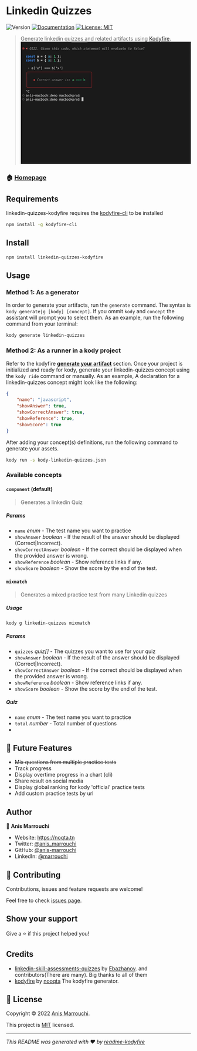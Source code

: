 # Linkedin Quizzes
![Version](https://img.shields.io/badge/version-0.0.18-blue.svg?cacheSeconds=2592000)
[![Documentation](https://img.shields.io/badge/documentation-yes-brightgreen.svg)](https://github.com/nooqta/kodyfire#install-a-kody)
[![License: MIT](https://img.shields.io/badge/License-MIT-yellow.svg)](https://github.com/nooqta/kodyfire/blob/main/LICENSE)

> Generate linkedin quizzes and related artifacts using [Kodyfire](https://github.com/nooqta/kodyfire).
![react-kodyfire demo](assets/linkedin-quizzes-kodyfire.gif)

### 🏠 [Homepage](https://github.com/nooqta/kodyfire)

## Requirements

linkedin-quizzes-kodyfire requires the [kodyfire-cli](https://github.com/nooqta/kodyfire) to be installed

```sh
npm install -g kodyfire-cli
```
## Install

```sh
npm install linkedin-quizzes-kodyfire
```

## Usage

### Method 1: As a generator
In order to generate your artifacts, run the `generate` command. The syntax is `kody generate|g [kody] [concept]`. If you ommit `kody` and `concept` the assistant will prompt you to select them. As an example, run the following command from your terminal:
```sh
kody generate linkedin-quizzes
```
### Method 2: As a runner in a kody project
Refer to the kodyfire __[generate your artifact](https://github.com/nooqta/kodyfire#generate-your-artifact)__ section.
Once your project is initialized and ready for kody,
generate your linkedin-quizzes concept using the `kody ride` command or manually. As an example, A declaration for a linkedin-quizzes concept might look like the following: 
```json
{
	"name": "javascript",
	"showAnswer": true,
	"showCorrectAnswer": true,
	"showReference": true,
	"showScore": true
}
```

After adding your concept(s) definitions, run the following command to generate your assets.

```sh
kody run -s kody-linkedin-quizzes.json
```
### Available concepts 

#### `component` (default)
> Generates a linkedin Quiz

##### Params

- `name` _enum_ - The test name you want to practice
- `showAnswer` _boolean_ - If the result of the answer should be displayed (Correct|Incorrect).
- `showCorrectAnswer` _boolean_ - If the correct should be displayed when the provided answer is wrong.
- `showReference` _boolean_ - Show reference links if any.
- `showScore` _boolean_ - Show the score by the end of the test.

#### `mixmatch` 
> Generates a mixed practice test from many Linkedin quizzes

##### Usage
```bash
kody g linkedin-quizzes mixmatch
```
##### Params

- `quizzes` _quiz[]_ - The quizzes you want to use for your quiz
- `showAnswer` _boolean_ - If the result of the answer should be displayed (Correct|Incorrect).
- `showCorrectAnswer` _boolean_ - If the correct should be displayed when the provided answer is wrong.
- `showReference` _boolean_ - Show reference links if any.
- `showScore` _boolean_ - Show the score by the end of the test.

##### Quiz
- `name` _enum_ - The test name you want to practice
- `total` _number_ - Total number of questions
- 
## 📅 Future Features
- ~~Mix questions from multiple practice tests~~
- Track progress
- Display overtime progress in a chart (cli)
- Share result on social media
- Display global ranking for kody 'official' practice tests
- Add custom practice tests by url

## Author

👤 **Anis Marrouchi**

* Website: https://noqta.tn
* Twitter: [@anis\_marrouchi](https://twitter.com/anis\_marrouchi)
* GitHub: [@anis-marrouchi](https://github.com/anis-marrouchi)
* LinkedIn: [@marrouchi](https://linkedin.com/in/marrouchi)

## 🤝 Contributing

Contributions, issues and feature requests are welcome!

Feel free to check [issues page](https://github.com/nooqta/linkedin-quizzes-kodyfire/issues). 

## Show your support

Give a ⭐️ if this project helped you!

## Credits

- [linkedin-skill-assessments-quizzes](https://github.com/Ebazhanov/linkedin-skill-assessments-quizzes) by [Ebazhanov](https://github.com/Ebazhanov). and contributors(There are many). Big thanks to all of them
- [kodyfire](https://github.com/nooqta/kodyfire) by [nooqta](https://github.com/nooqta) The kodyfire generator.

## 📝 License

Copyright © 2022 [Anis Marrouchi](https://github.com/anis-marrouchi).

This project is [MIT](https://github.com/nooqta/kodyfire/blob/main/LICENSE) licensed.

***
_This README was generated with ❤️ by [readme-kodyfire](https://github.com/nooqta/readme-kodyfire)_
